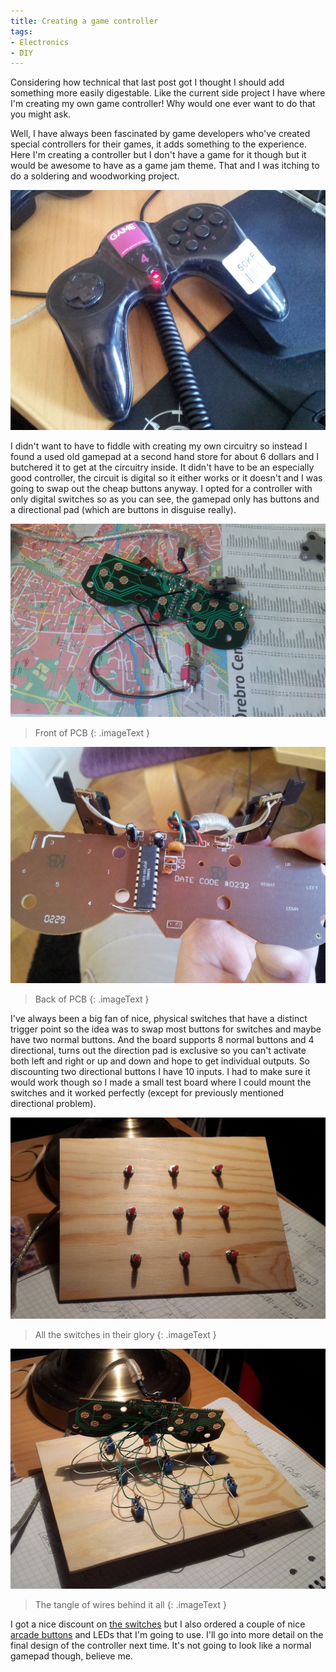 ```yaml
---
title: Creating a game controller
tags:
- Electronics
- DIY
---
```


Considering how technical that last post got I thought I should add something more easily digestable. Like the current side project I have where I'm creating my own game controller! Why would one ever want to do that you might ask.

Well, I have always been fascinated by game developers who've created special controllers for their games, it adds something to the experience. Here I'm creating a controller but I don't have a game for it though but it would be awesome to have as a game jam theme. That and I was itching to do a soldering and woodworking project.

[![image](/images/custom_controller/original_gamepad.jpg)](/images/custom_controller/original_gamepad.jpg)

I didn't want to have to fiddle with creating my own circuitry so instead I found a used old gamepad at a second hand store for about 6 dollars and I butchered it to get at the circuitry inside. It didn't have to be an especially good controller, the circuit is digital so it either works or it doesn't and I was going to swap out the cheap buttons anyway. I opted for a controller with only digital switches so as you can see, the gamepad only has buttons and a directional pad (which are buttons in disguise really).

[![image](/images/custom_controller/soldering_switch.jpg)](/images/custom_controller/soldering_switch.jpg)

> Front of PCB
{: .imageText }

[![image](/images/custom_controller/pcb_back.jpg)](/images/custom_controller/pcb_back.jpg)

> Back of PCB
{: .imageText }

I've always been a big fan of nice, physical switches that have a distinct trigger point so the idea was to swap most buttons for switches and maybe have two normal buttons. And the board supports 8 normal buttons and 4 directional, turns out the direction pad is exclusive so you can't activate both left and right or up and down and hope to get individual outputs. So discounting two directional buttons I have 10 inputs. I had to make sure it would work though so I made a small test board where I could mount the switches and it worked perfectly (except for previously mentioned directional problem).

[![image](/images/custom_controller/test_board_front.jpg)](/images/custom_controller/test_board_front.jpg)

> All the switches in their glory
{: .imageText }

[![image](/images/custom_controller/test_board_back.jpg)](/images/custom_controller/test_board_back.jpg)

> The tangle of wires behind it all
{: .imageText }

I got a nice discount on [the switches](http://www.kjell.com/sortiment/el/elektronik/elektromekanik/strombrytare/vippomkopplare/miniatyromkopplare-p36016) but I also ordered a couple of nice [arcade buttons](http://www.electrokit.com/tryckknapp-arkad-konkav-o35mm-gron.46831) and LEDs that I'm going to use. I'll go into more detail on the final design of the controller next time. It's not going to look like a normal gamepad though, believe me.